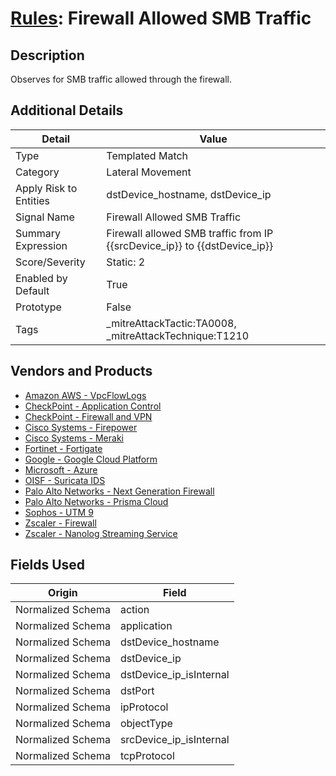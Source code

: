 # [Rules](README.md): Firewall Allowed SMB Traffic

## Description
Observes for SMB traffic allowed through the firewall.

## Additional Details
|Detail|Value|
|----|----|
|Type|Templated Match|
|Category|Lateral Movement|
|Apply Risk to Entities|dstDevice_hostname, dstDevice_ip|
|Signal Name|Firewall Allowed SMB Traffic|
|Summary Expression|Firewall allowed SMB traffic from IP {{srcDevice_ip}} to {{dstDevice_ip}}|
|Score/Severity|Static: 2|
|Enabled by Default|True|
|Prototype|False|
|Tags|_mitreAttackTactic:TA0008, _mitreAttackTechnique:T1210|
## Vendors and Products
- [Amazon AWS - VpcFlowLogs](../products/021d1ded-1c82-4663-bf5d-d6ed5170efa3.md)
- [CheckPoint - Application Control](../products/1624169f-36c4-4309-8400-1409a171d00b.md)
- [CheckPoint - Firewall and VPN](../products/c3c1a4fc-10cc-4155-8a30-a3bb14fc9f31.md)
- [Cisco Systems - Firepower](../products/da9e05a5-3fd3-46a7-a107-ae03c01e3f5a.md)
- [Cisco Systems - Meraki](../products/724c9add-8cd9-4013-b9e1-a907b96da426.md)
- [Fortinet - Fortigate](../products/c57e2c85-4fc1-4fb7-8fa1-dbc5235231ad.md)
- [Google - Google Cloud Platform](../products/dcc85cfc-a698-4d09-87de-f2c723f3ad07.md)
- [Microsoft - Azure](../products/a1225af5-e778-4068-a9a2-47da93d1ff24.md)
- [OISF - Suricata IDS](../products/afabb29d-e728-410f-b7c6-acfa9efbe1ed.md)
- [Palo Alto Networks - Next Generation Firewall](../products/46f5fa2c-1a62-4692-82ad-ed87800a0adb.md)
- [Palo Alto Networks - Prisma Cloud](../products/343b9323-d279-40d9-946f-809242e5cf98.md)
- [Sophos - UTM 9](../products/0fb003bc-8383-442f-8f3d-afcfbaefe617.md)
- [Zscaler - Firewall](../products/9e0641a7-22ce-4ac8-8113-ee48b368ac3d.md)
- [Zscaler - Nanolog Streaming Service](../products/6299d728-14f7-455e-85c5-ea8ec65a654a.md)


## Fields Used

|Origin|Field|
|----|----|
|Normalized Schema|action|
|Normalized Schema|application|
|Normalized Schema|dstDevice_hostname|
|Normalized Schema|dstDevice_ip|
|Normalized Schema|dstDevice_ip_isInternal|
|Normalized Schema|dstPort|
|Normalized Schema|ipProtocol|
|Normalized Schema|objectType|
|Normalized Schema|srcDevice_ip_isInternal|
|Normalized Schema|tcpProtocol|


